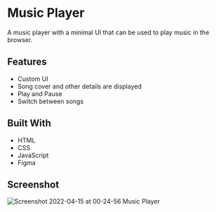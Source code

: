 # Music Player

A music player with a minimal UI that can be used to play music in the browser.

## Features

- Custom UI
- Song cover and other details are displayed
- Play and Pause
- Switch between songs

## Built With

- HTML
- CSS
- JavaScript
- Figma

## Screenshot

![Screenshot 2022-04-15 at 00-24-56 Music Player](https://user-images.githubusercontent.com/77227201/163457852-22b55d5d-080a-435b-bb4d-c8b0326ed199.png)
